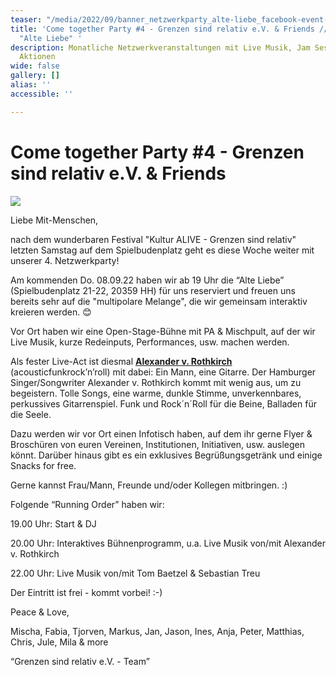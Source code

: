 ```yaml
---
teaser: "/media/2022/09/banner_netzwerkparty_alte-liebe_facebook-event-4-1.jpg"
title: 'Come together Party #4 - Grenzen sind relativ e.V. & Friends // Do. 06.10.22
  "Alte Liebe" '
description: Monatliche Netzwerkveranstaltungen mit Live Musik, Jam Session und interaktiven
  Aktionen
wide: false
gallery: []
alias: ''
accessible: ''

---
```

# **Come together Party #4 - Grenzen sind relativ e.V. & Friends**

![](/media/2022/09/banner_netzwerkparty_alte-liebe_facebook-event-4-1.jpg)

Liebe Mit-Menschen,

nach dem wunderbaren Festival "Kultur ALIVE - Grenzen sind relativ" letzten Samstag auf dem Spielbudenplatz geht es diese Woche weiter mit unserer 4. Netzwerkparty! 

Am kommenden Do. 08.09.22 haben wir ab 19 Uhr die “Alte Liebe” (Spielbudenplatz 21-22, 20359 HH) für uns reserviert und freuen uns bereits sehr auf die "multipolare Melange", die wir gemeinsam interaktiv kreieren werden. 😊

Vor Ort haben wir eine Open-Stage-Bühne mit PA & Mischpult, auf der wir Live Musik, kurze Redeinputs, Performances, usw. machen werden. 

Als fester Live-Act ist diesmal [**Alexander v. Rothkirch**](https://www.avr.name/) (acousticfunkrock’n’roll) mit dabei:  Ein Mann, eine Gitarre. Der Hamburger Singer/Songwriter Alexander v. Rothkirch kommt mit wenig aus, um zu begeistern. Tolle Songs, eine warme, dunkle Stimme, unverkennbares, perkussives Gitarrenspiel. Funk und Rock´n´Roll für die Beine, Balladen für die Seele.

Dazu werden wir vor Ort einen Infotisch haben, auf dem ihr gerne Flyer & Broschüren von euren Vereinen, Institutionen, Initiativen, usw. auslegen könnt. Darüber hinaus gibt es ein exklusives Begrüßungsgetränk und einige Snacks for free.

Gerne kannst Frau/Mann, Freunde und/oder Kollegen mitbringen. :)

Folgende “Running Order” haben wir:

19\.00 Uhr: Start & DJ

20\.00 Uhr: Interaktives Bühnenprogramm, u.a. Live Musik von/mit Alexander v. Rothkirch

22\.00 Uhr: Live Musik von/mit Tom Baetzel & Sebastian Treu

Der Eintritt ist frei - kommt vorbei! :-)

Peace & Love,

Mischa, Fabia, Tjorven, Markus, Jan, Jason, Ines, Anja, Peter, Matthias, Chris, Jule, Mila & more

“Grenzen sind relativ e.V. - Team”